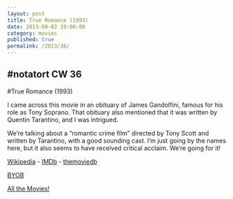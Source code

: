 ```yaml
---
layout: post
title: True Romance (1993)
date: 2013-09-02 19:00:00
category: movies
published: true
permalink: /2013/36/
---
```


## \#notatort CW 36
#True Romance \(1993\)

I came across this movie in an obituary of James Gandolfini, famous for his role as Tony Soprano. That obituary also mentioned that it was written by Quentin Tarantino, and I was intrigued.

We’re talking about a “romantic crime film” directed by Tony Scott and written by Tarantino, with a good sounding cast. I’m just going by the names here, but it also seems to have received critical acclaim. We’re going for it!

[Wikipedia](https://en.wikipedia.org/wiki/True_Romance) - [IMDb](http://www.imdb.com/title/tt0108399/) - [themoviedb](http://www.themoviedb.org/movie/319-true-romance)

[BYOB](http://cl.ly/2J00401c0V0J)

[All the Movies!](http://notatort.com/allthemovies/)

<!--include jquery & backstretch-->

<script type="text/javascript" src="https://ajax.googleapis.com/ajax/libs/jquery/1.7.2/jquery.min.js"></script>

<script type="text/javascript" src="http://notatort.com/jquery.backstretch.min.js"></script>

<script type="text/javascript">

$(function(){

     $(window).resize(function(){
     
         if($(this).width() >= 767){
         
             $.backstretch("http://notatort.com/bg36.jpg", {speed: 150});
             
         }
         
      })
      
      .resize();//trigger resize on page load
      
});

</script>